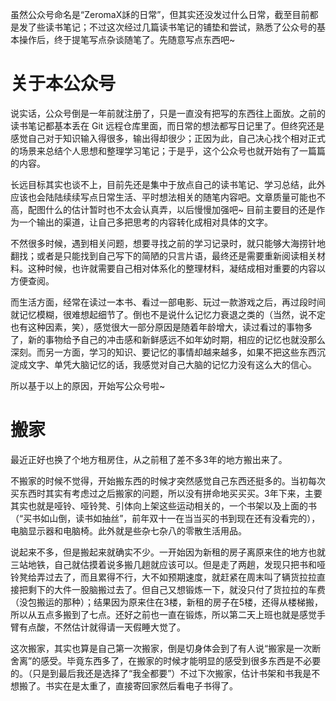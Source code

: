 虽然公众号命名是“ZeromaX訸的日常”，但其实还没发过什么日常，截至目前都是发了些读书笔记；不过这次经过几篇读书笔记的铺垫和尝试，熟悉了公众号的基本操作后，终于提笔写点杂谈随笔了。先随意写点东西吧~

# 关于本公众号

说实话，公众号倒是一年前就注册了，只是一直没有把写的东西往上面放。之前的读书笔记都基本丢在 Git 远程仓库里面，而日常的想法都写日记里了。但终究还是感觉自己对于知识输入得很多，输出得却很少；正因为此，自己决心找个相对正式的场景来总结个人思想和整理学习笔记；于是乎，这个公众号也就开始有了一篇篇的内容。

长远目标其实也谈不上，目前先还是集中于放点自己的读书笔记、学习总结，此外应该也会陆陆续续写点日常生活、平时想法相关的随笔内容吧。文章质量可能也不高，配图什么的估计暂时也不太会认真弄，以后慢慢加强吧~ 目前主要目的还是作为一个输出的渠道，让自己多把思考的内容转化成相对具体的文字。

不然很多时候，遇到相关问题，想要寻找之前的学习记录时，就只能够大海捞针地翻找；或者是只能找到自己写下的简陋的只言片语，最终还是需要重新阅读相关材料。这种时候，也许就需要自己相对体系化的整理材料，凝结成相对重要的内容以方便查阅。

而生活方面，经常在读过一本书、看过一部电影、玩过一款游戏之后，再过段时间就记忆模糊，很难想起细节了。倒也不是说什么记忆力衰退之类的（当然，说不定也有这种因素，笑），感觉很大一部分原因是随着年龄增大，读过看过的事物多了，新的事物给予自己的冲击感和新鲜感远不如年幼时期，相应的记忆也就没那么深刻。而另一方面，学习的知识、要记忆的事情却越来越多，如果不把这些东西沉淀成文字、单凭大脑记忆的话，我感觉对自己大脑的记忆力没有这么大的信心。

所以基于以上的原因，开始写公众号啦~

# 搬家

最近正好也换了个地方租房住，从之前租了差不多3年的地方搬出来了。

不搬家的时候不觉得，开始搬东西的时候才突然感觉自己东西还挺多的。当初每次买东西时其实有考虑过之后搬家的问题，所以没有拼命地买买买。3年下来，主要其实也就是哑铃、哑铃凳、引体向上架这些运动相关的，一个书架以及上面的书（“买书如山倒，读书如抽丝”，前年双十一在当当买的书到现在还有没看完的），电脑显示器和电脑椅。此外就是些杂七杂八的零散生活用品。

说起来不多，但是搬起来就确实不少。一开始因为新租的房子离原来住的地方也就三站地铁，自己就估摸着说多搬几趟就应该可以。但是走了两趟，发现只把书和哑铃凳给弄过去了，而且累得不行，大不如预期速度，就赶紧在周末叫了辆货拉拉直接把剩下的大件一股脑搬过去了。但自己又想锻炼一下，就没只付了货拉拉的车费（没包搬运的那种）；结果因为原来住在3楼，新租的房子在5楼，还得从楼梯搬，所以从五点多搬到了七点。还好之前也一直在锻炼，所以第二天上班也就是感觉手臂有点酸，不然估计就得请一天假睡大觉了。

这次搬家，其实也算是自己第一次搬家，倒是切身体会到了有人说“搬家是一次断舍离”的感受。毕竟东西多了，在搬家的时候才能明显的感受到很多东西是不必要的。（只是到最后我还是选择了“我全都要”）不过下次搬家，估计书架和书我是不想搬了。书实在是太重了，直接寄回家然后看电子书得了。
